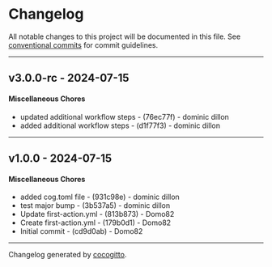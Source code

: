 # Changelog
All notable changes to this project will be documented in this file. See [conventional commits](https://www.conventionalcommits.org/) for commit guidelines.

- - -
## v3.0.0-rc - 2024-07-15
#### Miscellaneous Chores
- updated additional workflow steps - (76ec77f) - dominic dillon
- added additional workflow steps - (d1f77f3) - dominic dillon

- - -

## v1.0.0 - 2024-07-15
#### Miscellaneous Chores
- added cog.toml file - (931c98e) - dominic dillon
- test major bump - (3b537a5) - dominic dillon
- Update first-action.yml - (813b873) - Domo82
- Create first-action.yml - (179b0d1) - Domo82
- Initial commit - (cd9d0ab) - Domo82

- - -

Changelog generated by [cocogitto](https://github.com/cocogitto/cocogitto).
